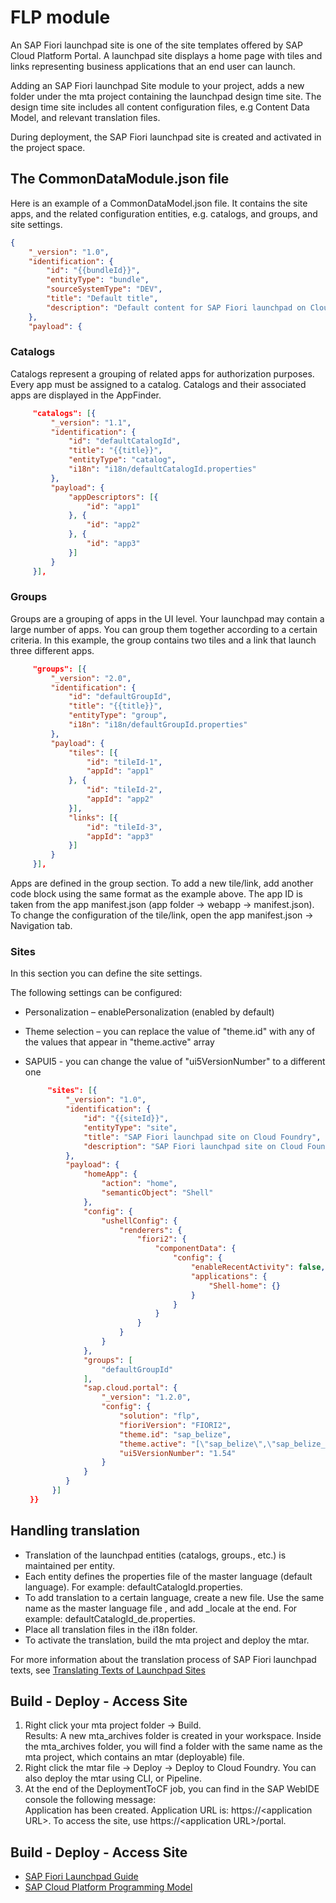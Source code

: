 # FLP module

An SAP Fiori launchpad site is one of the site templates offered by SAP Cloud Platform Portal. A launchpad site displays a home page with tiles and links representing business applications that an end user can launch.

Adding an SAP Fiori launchpad Site module to your project, adds a new folder under the mta project containing the launchpad design time site. The design time site includes all content configuration files, e.g Content Data Model, and relevant translation files. 

During deployment, the SAP Fiori launchpad site is created and activated in the project space.

## The CommonDataModule.json file

Here is an example of a CommonDataModel.json file. It contains the site apps, and the related configuration entities, e.g. catalogs, and groups, and site settings.
```json
{
    "_version": "1.0",
    "identification": {
        "id": "{{bundleId}}",
        "entityType": "bundle",
        "sourceSystemType": "DEV",
        "title": "Default title",
        "description": "Default content for SAP Fiori launchpad on Cloud Foundry"
    },
    "payload": {
   ``` 
### Catalogs
Catalogs represent a grouping of related apps for authorization purposes. Every app must be assigned to a catalog. Catalogs and their associated apps are displayed in the AppFinder. 

   ```json
        "catalogs": [{
            "_version": "1.1",
            "identification": {
                "id": "defaultCatalogId",
                "title": "{{title}}",
                "entityType": "catalog",
                "i18n": "i18n/defaultCatalogId.properties" 
            },
            "payload": {
                "appDescriptors": [{
                    "id": "app1"
                }, {
                    "id": "app2"
                }, {
                    "id": "app3"
                }]
            }
        }],
   ```
### Groups
Groups are a grouping of apps in the UI level. Your launchpad may contain a large number of apps. You can group them together according to a certain criteria. In this example, the group contains two tiles and a link that launch three different apps.  
   ```json
        "groups": [{
            "_version": "2.0",
            "identification": {
                "id": "defaultGroupId",
                "title": "{{title}}",
                "entityType": "group",
                "i18n": "i18n/defaultGroupId.properties"
            },
            "payload": {
                "tiles": [{
                    "id": "tileId-1",
                    "appId": "app1"
                }, {
                    "id": "tileId-2",
                    "appId": "app2"
                }],
                "links": [{
                    "id": "tileId-3",
                    "appId": "app3"
                }] 
            }
        }],
   ```
Apps are defined in the group section. To add a new tile/link, add another code block using the same format as the example above. The app ID is taken from the app manifest.json (app folder → webapp → manifest.json).  To change the configuration of the tile/link, open the app manifest.json → Navigation tab.   
   
### Sites
In this section you can define the site settings.

The following settings can be configured:
* Personalization – enablePersonalization (enabled by default) 
* Theme selection – you can replace the value of "theme.id" with any of the values that appear in "theme.active" array
* SAPUI5 - you can change the  value of "ui5VersionNumber" to a different one

   ```json
        "sites": [{
            "_version": "1.0",
            "identification": {
                "id": "{{siteId}}",
                "entityType": "site",
                "title": "SAP Fiori launchpad site on Cloud Foundry",
                "description": "SAP Fiori launchpad site on Cloud Foundry, deployed from SAP Web IDE"
            },
            "payload": {
                "homeApp": {
                    "action": "home",
                    "semanticObject": "Shell"
                },
                "config": {
                    "ushellConfig": {
                        "renderers": {
                            "fiori2": {
                                "componentData": {
                                    "config": {  
                                        "enableRecentActivity": false,
                                        "applications": {
                                            "Shell-home": {}
                                        }
                                    }
                                }
                            }
                        }
                    }
                },
                "groups": [ 
                    "defaultGroupId"
                ],
                "sap.cloud.portal": { 
                    "_version": "1.2.0",
                    "config": { 
                        "solution": "flp",
                        "fioriVersion": "FIORI2",
                        "theme.id": "sap_belize",
                        "theme.active": "[\"sap_belize\",\"sap_belize_plus\",\"sap_hcb\",\"sap_belize_hcw\"]",
                        "ui5VersionNumber": "1.54"
                    }
                }
            }
         }]
    }}
    ```

## Handling translation
* Translation of the launchpad entities (catalogs, groups., etc.) is maintained per entity.
* Each entity defines the properties file of the master language (default language). For example: defaultCatalogId.properties.
* To add translation to a certain language, create a new file. Use the same name as the master language file , and add _locale at the end. For example: defaultCatalogId_de.properties.
* Place all translation files in the i18n folder.
* To activate the translation, build the mta project and deploy the mtar.

For more information about the translation process of SAP Fiori launchpad texts, see [Translating Texts of Launchpad Sites](https://help.sap.com/viewer/3ca6847da92847d79b27753d690ac5d5/Cloud/en-US/1ee4aded041a408489406e8413e7a4a7.html)

## Build - Deploy - Access Site
1. Right click your mta project folder → Build.  
Results: A new mta_archives folder is created in your workspace. Inside the mta_archives folder, you will find a folder with the same name as the mta project, which contains an mtar (deployable) file.
2. Right click the mtar file → Deploy → Deploy to Cloud Foundry. You can also deploy the mtar using CLI, or Pipeline.
3. At the end of the DeploymentToCF job, you can find in the SAP WebIDE console the following message:  
Application <appRputer module name> has been created. Application URL is: https://\<application URL>. To access the site, use https://\<application URL>/portal.

## Build - Deploy - Access Site
* [SAP Fiori Launchpad Guide](https://wiki.wdf.sap.corp/wiki/display/CPPortals/Rollout+Material+and+Documentation+-+SAPPHIRE)
* [SAP Cloud Platform Programming Model](https://wiki.wdf.sap.corp/wiki/display/CloudFront/SAP+Cloud+Platform+Programming+Model)